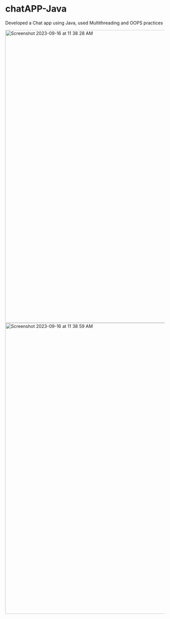 # chatAPP-Java
Developed a Chat app using Java, used Multithreading and OOPS practices

<img width="926" alt="Screenshot 2023-09-16 at 11 38 28 AM" src="https://github.com/callmepandey/chatAPP-Java/assets/42908589/1e1c76f0-1056-4344-b725-b92be9b52d0a">
<br>
<img width="920" alt="Screenshot 2023-09-16 at 11 38 59 AM" src="https://github.com/callmepandey/chatAPP-Java/assets/42908589/fbb77b05-ae7c-4412-87b2-0e48420bfae3">
